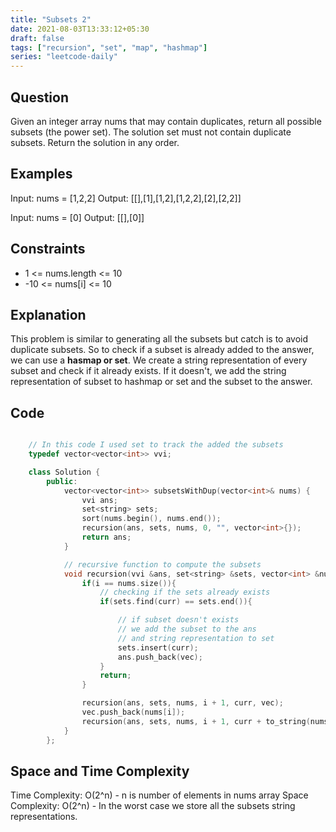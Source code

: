 ```yaml
---
title: "Subsets 2"
date: 2021-08-03T13:33:12+05:30
draft: false
tags: ["recursion", "set", "map", "hashmap"]
series: "leetcode-daily"
---
```


## Question

Given an integer array nums that may contain duplicates, return all possible subsets (the power set).
The solution set must not contain duplicate subsets. Return the solution in any order.

## Examples

Input: nums = [1,2,2]
Output: [[],[1],[1,2],[1,2,2],[2],[2,2]]

Input: nums = [0]
Output: [[],[0]]

## Constraints

- 1 <= nums.length <= 10
- -10 <= nums[i] <= 10

## Explanation

This problem is similar to generating all the subsets but catch is to avoid duplicate subsets. So to check if a subset is already added to the answer, we can use a **hasmap or set**. We create a string representation of every subset and check if it already exists. If it doesn't, we add the string representation of subset to hashmap or set and the subset to the answer.

## Code

```cpp

	// In this code I used set to track the added the subsets
	typedef vector<vector<int>> vvi;

	class Solution {
		public:
			vector<vector<int>> subsetsWithDup(vector<int>& nums) {
				vvi ans;
				set<string> sets;
				sort(nums.begin(), nums.end());
				recursion(ans, sets, nums, 0, "", vector<int>{});
				return ans;
			}

			// recursive function to compute the subsets
			void recursion(vvi &ans, set<string> &sets, vector<int> &nums, int i, string curr, vector<int> vec){
				if(i == nums.size()){
					// checking if the sets already exists
					if(sets.find(curr) == sets.end()){

						// if subset doesn't exists
						// we add the subset to the ans
						// and string representation to set
						sets.insert(curr);
						ans.push_back(vec);
					}
					return;
				}

				recursion(ans, sets, nums, i + 1, curr, vec);
				vec.push_back(nums[i]);
				recursion(ans, sets, nums, i + 1, curr + to_string(nums[i]), vec);
			}
		};

```

## Space and Time Complexity

Time Complexity: O(2^n) - n is number of elements in nums array
Space Complexity: O(2^n) - In the worst case we store all the subsets string representations.
